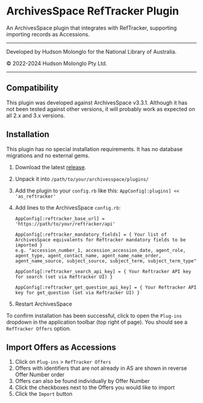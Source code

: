 # ArchivesSpace RefTracker Plugin

An ArchivesSpace plugin that integrates with RefTracker, supporting importing
records as Accessions.

----
Developed by Hudson Molonglo for the National Library of Australia.

&copy; 2022-2024 Hudson Molonglo Pty Ltd.

----

## Compatibility

This plugin was developed against ArchivesSpace v3.3.1. Although it has not
been tested against other versions, it will probably work as expected on all
2.x and 3.x versions.


## Installation

This plugin has no special installation requirements. It has no database
migrations and no external gems.

1.  Download the latest [release](../../releases).
2.  Unpack it into `/path/to/your/archivesspace/plugins/`
3.  Add the plugin to your `config.rb` like this: `AppConfig[:plugins] << 'as_reftracker'`
4.  Add lines to the ArchivesSpace `config.rb`:

        AppConfig[:reftracker_base_url] = 'https://path/to/your/reftracker/api'

        AppConfig[:reftracker_mandatory_fields] = { Your list of ArchivesSpace equivalents for Reftracker mandatory fields to be imported }
        e.g. "accession_number_1, accession_accession_date, agent_role, agent_type, agent_contact_name, agent_name_name_order, agent_name_source, subject_source, subject_term, subject_term_type"

        AppConfig[:reftracker_search_api_key] = { Your Reftracker API key for search (set via Reftracker UI) }

        AppConfig[:reftracker_get_question_api_key] = { Your Reftracker API key for get_question (set via Reftracker UI) }
5.  Restart ArchivesSpace

To confirm installation has been successful, click to open the `Plug-ins`
dropdown in the application toolbar (top right of page). You should see a
`RefTracker Offers` option.


## Import Offers as Accessions

1. Click on `Plug-ins` > `RefTracker Offers`
2. Offers with identifiers that are not already in AS are shown in reverse Offer Number order
3. Offers can also be found individually by Offer Number
3. Click the checkboxes next to the Offers you would like to import
4. Click the `Import` button
